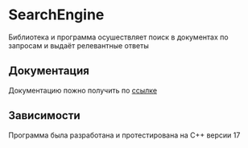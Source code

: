 # SearchEngine
Библиотека и программа осушествляет поиск в документах по запросам и выдаёт релевантные ответы
## Документация
Документацию пожно получить по [ссылке](./docs/ru/index.md)
## Зависимости
Программа была разработана и протестирована на С++ версии 17

